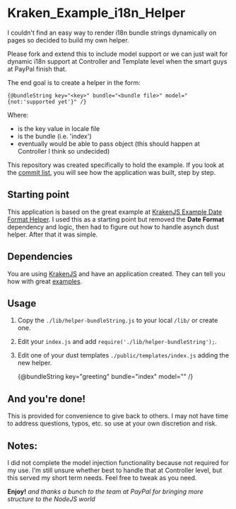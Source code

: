 # Kraken_Example_i18n_Helper

I couldn't find an easy way to render i18n bundle strings dynamically on pages so decided to build my own helper.

Please fork and extend this to include model support or we can just wait for 
dynamic i18n support at Controller and Template level when the smart guys at PayPal finish that.

The end goal is to create a helper in the form:

    {@bundleString key="<key>" bundle="<bundle file>" model="{not:'supported yet'}" /}

Where:
 * **<key>** is the key value in locale file
 * **<bundle file>** is the bundle (i.e. 'index')
 * **<model>** eventually would be able to pass object (this should happen at Controller I think so undecided)

This repository was created specifically to hold the example.  If you look at the 
[commit list](https://github.com/mikesparr/Kraken_Example_i18n_Helper/commits/master), 
you will see how the application was built, step by step.

## Starting point
This application is based on the great example at 
[KrakenJS Example Date Format Helper](https://github.com/lmarkus/Kraken_Example_Date_Format_Helper). 
I used this as a starting point but removed the **Date Format** dependency and logic, then 
had to figure out how to handle asynch dust helper.  After that it was simple.

## Dependencies
You are using [KrakenJS](http://krakenjs.com/) and have an application created.  They can tell you how with great 
[examples](http://krakenjs.com/#examples).

## Usage
1. Copy the `./lib/helper-bundleString.js` to your local `/lib/` or create one.
2. Edit your `index.js` and add `require('./lib/helper-bundleString');`.
3. Edit one of your dust templates `./public/templates/index.js` adding the new helper.

    {@bundleString key="greeting" bundle="index" model="" /}

## And you're done!
This is provided for convenience to give back to others.  I may not have time to address questions, 
typos, etc. so use at your own discretion and risk.

## Notes:
I did not complete the model injection functionality because not required for my use.  I'm still unsure whether 
best to handle that at Controller level, but this served my short term needs.  Feel free to tweak as you need.

**Enjoy!** *and thanks a bunch to the team at PayPal for bringing more structure to the NodeJS world*
